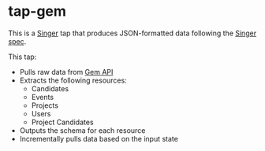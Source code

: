 # tap-gem

This is a [Singer](https://singer.io) tap that produces JSON-formatted data
following the [Singer
spec](https://github.com/singer-io/getting-started/blob/master/SPEC.md).

This tap:

- Pulls raw data from [Gem API](https://api.gem.com/v0/reference)
- Extracts the following resources:
  - Candidates
  - Events
  - Projects
  - Users
  - Project Candidates
- Outputs the schema for each resource
- Incrementally pulls data based on the input state
